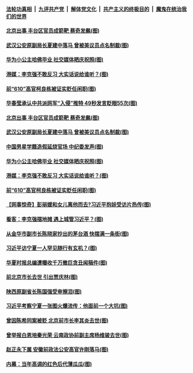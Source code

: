 

####  [法轮功真相](../../../../basic/blob/master/README.md?t=06142102) &nbsp;|&nbsp; [九评共产党](../../../../9ping.md/blob/master/README.md?t=06142102) &nbsp;|&nbsp; [解体党文化](../../../../jtdwh.md/blob/master/README.md?t=06142102)  &nbsp;|&nbsp; [共产主义的终极目的](../../../../gczydzjmd.md/blob/master/README.md?t=06142102) &nbsp;|&nbsp; [魔鬼在统治我们的世界](../../../../mgztzwmdsj.md/blob/master/README.md?t=06142102) 

#### [北京出事 丰台区官员成箭靶 蔡奇发飙(图)](../pages/p2/936501.md?t=06142102) 

#### [武汉公安原副局长夏建中落马 曾被美议员点名制裁(图)](../pages/p2/936478.md?t=06142102) 


#### [华为小公主哈佛毕业 社交媒体晒庆祝照(图)](../pages/p2/936422.md?t=06142102) 

#### [港媒：李克强不敢反习 大实话说给谁听？(图)](../pages/p2/936393.md?t=06142102) 

#### [前“610”高官柯良栋被证实贬任闲职(图)](../pages/p2/936327.md?t=06142102) 

#### [华春莹承认中共派网军“入侵”推特 49秒发言眨眼55次(图)](../pages/p2/936498.md?t=06142102) 

#### [北京出事 丰台区官员成箭靶 蔡奇发飙(图)](../pages/p2/936501.md?t=06142102) 

#### [武汉公安原副局长夏建中落马 曾被美议员点名制裁(图)](../pages/p2/936478.md?t=06142102) 


#### [中国男星学籍造假延烧官场 中纪委发声(图)](../pages/p2/936442.md?t=06142102) 

#### [华为小公主哈佛毕业 社交媒体晒庆祝照(图)](../pages/p2/936422.md?t=06142102) 

#### [港媒：李克强不敢反习 大实话说给谁听？(图)](../pages/p2/936393.md?t=06142102) 

#### [前“610”高官柯良栋被证实贬任闲职(图)](../pages/p2/936327.md?t=06142102) 

#### [【网事惊奇】彭丽媛和女儿离他而去?习近平抱娃受访片热传(图)](../pages/p2/936326.md?t=06142102) 

#### [看客：李克强摆地摊 遇上城管习近平？(图)](../pages/p2/936286.md?t=06142102) 

#### [从金华市副市长陈晓家抄出的茅台酒 快摆满一条街(图)](../pages/p2/936275.md?t=06142102) 

#### [习近平访宁夏一人罕见随行有玄机？(图)](../pages/p2/936213.md?t=06142102) 

#### [华夏时报总编遭曝收千万撤巨贪丑闻稿件(图)](../pages/p2/936222.md?t=06142102) 

#### [前北京市长去世 引出贾庆林(图)](../pages/p2/936167.md?t=06142102) 

#### [陕西原副省长陈国强受审擦泪(图)](../pages/p2/936156.md?t=06142102) 

#### [习近平考察宁夏一张图火爆流传：他面前一个大坑(图)](../pages/p2/936121.md?t=06142102) 

#### [曾因陈希同案被贬 北京前市长李其炎去世(图)](../pages/p2/936127.md?t=06142102) 

#### [曾举报白恩培秦光荣 云南政协前副主席杨维骏去世(图)](../pages/p2/936094.md?t=06142102) 

#### [赵正永下属 安徽前政法公安高官许刚落马(图)](../pages/p2/936073.md?t=06142102) 

#### [内幕：当年高调的红色后代薄瓜瓜(图)](../pages/p2/936017.md?t=06142102) 

